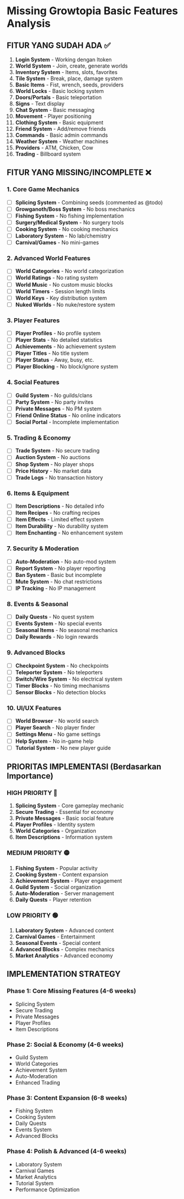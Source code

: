 # Missing Growtopia Basic Features Analysis

## FITUR YANG SUDAH ADA ✅
1. **Login System** - Working dengan ltoken
2. **World System** - Join, create, generate worlds
3. **Inventory System** - Items, slots, favorites
4. **Tile System** - Break, place, damage system
5. **Basic Items** - Fist, wrench, seeds, providers
6. **World Locks** - Basic locking system
7. **Doors/Portals** - Basic teleportation
8. **Signs** - Text display
9. **Chat System** - Basic messaging
10. **Movement** - Player positioning
11. **Clothing System** - Basic equipment
12. **Friend System** - Add/remove friends
13. **Commands** - Basic admin commands
14. **Weather System** - Weather machines
15. **Providers** - ATM, Chicken, Cow
16. **Trading** - Billboard system

## FITUR YANG MISSING/INCOMPLETE ❌

### 1. **Core Game Mechanics**
- [ ] **Splicing System** - Combining seeds (commented as @todo)
- [ ] **Growganoth/Boss System** - No boss mechanics
- [ ] **Fishing System** - No fishing implementation
- [ ] **Surgery/Medical System** - No surgery tools
- [ ] **Cooking System** - No cooking mechanics
- [ ] **Laboratory System** - No lab/chemistry
- [ ] **Carnival/Games** - No mini-games

### 2. **Advanced World Features**
- [ ] **World Categories** - No world categorization
- [ ] **World Ratings** - No rating system
- [ ] **World Music** - No custom music blocks
- [ ] **World Timers** - Session length limits
- [ ] **World Keys** - Key distribution system
- [ ] **Nuked Worlds** - No nuke/restore system

### 3. **Player Features**
- [ ] **Player Profiles** - No profile system
- [ ] **Player Stats** - No detailed statistics
- [ ] **Achievements** - No achievement system
- [ ] **Player Titles** - No title system
- [ ] **Player Status** - Away, busy, etc.
- [ ] **Player Blocking** - No block/ignore system

### 4. **Social Features**
- [ ] **Guild System** - No guilds/clans
- [ ] **Party System** - No party invites
- [ ] **Private Messages** - No PM system
- [ ] **Friend Online Status** - No online indicators
- [ ] **Social Portal** - Incomplete implementation

### 5. **Trading & Economy**
- [ ] **Trade System** - No secure trading
- [ ] **Auction System** - No auctions
- [ ] **Shop System** - No player shops
- [ ] **Price History** - No market data
- [ ] **Trade Logs** - No transaction history

### 6. **Items & Equipment**
- [ ] **Item Descriptions** - No detailed info
- [ ] **Item Recipes** - No crafting recipes
- [ ] **Item Effects** - Limited effect system
- [ ] **Item Durability** - No durability system
- [ ] **Item Enchanting** - No enhancement system

### 7. **Security & Moderation**
- [ ] **Auto-Moderation** - No auto-mod system
- [ ] **Report System** - No player reporting
- [ ] **Ban System** - Basic but incomplete
- [ ] **Mute System** - No chat restrictions
- [ ] **IP Tracking** - No IP management

### 8. **Events & Seasonal**
- [ ] **Daily Quests** - No quest system
- [ ] **Events System** - No special events
- [ ] **Seasonal Items** - No seasonal mechanics
- [ ] **Daily Rewards** - No login rewards

### 9. **Advanced Blocks**
- [ ] **Checkpoint System** - No checkpoints
- [ ] **Teleporter System** - No teleporters
- [ ] **Switch/Wire System** - No electrical system
- [ ] **Timer Blocks** - No timing mechanisms
- [ ] **Sensor Blocks** - No detection blocks

### 10. **UI/UX Features**
- [ ] **World Browser** - No world search
- [ ] **Player Search** - No player finder
- [ ] **Settings Menu** - No game settings
- [ ] **Help System** - No in-game help
- [ ] **Tutorial System** - No new player guide

## PRIORITAS IMPLEMENTASI (Berdasarkan Importance)

### **HIGH PRIORITY** 🔴
1. **Splicing System** - Core gameplay mechanic
2. **Secure Trading** - Essential for economy
3. **Private Messages** - Basic social feature
4. **Player Profiles** - Identity system
5. **World Categories** - Organization
6. **Item Descriptions** - Information system

### **MEDIUM PRIORITY** 🟡
1. **Fishing System** - Popular activity
2. **Cooking System** - Content expansion
3. **Achievement System** - Player engagement
4. **Guild System** - Social organization
5. **Auto-Moderation** - Server management
6. **Daily Quests** - Player retention

### **LOW PRIORITY** 🟢
1. **Laboratory System** - Advanced content
2. **Carnival Games** - Entertainment
3. **Seasonal Events** - Special content
4. **Advanced Blocks** - Complex mechanics
5. **Market Analytics** - Advanced economy

## IMPLEMENTATION STRATEGY

### Phase 1: Core Missing Features (4-6 weeks)
- Splicing System
- Secure Trading
- Private Messages
- Player Profiles
- Item Descriptions

### Phase 2: Social & Economy (4-6 weeks)  
- Guild System
- World Categories
- Achievement System
- Auto-Moderation
- Enhanced Trading

### Phase 3: Content Expansion (6-8 weeks)
- Fishing System
- Cooking System
- Daily Quests
- Events System
- Advanced Blocks

### Phase 4: Polish & Advanced (4-6 weeks)
- Laboratory System
- Carnival Games
- Market Analytics
- Tutorial System
- Performance Optimization